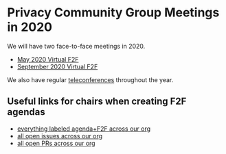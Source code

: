 # Privacy Community Group Meetings in 2020

We will have two face-to-face meetings in 2020.

* [May 2020 Virtual F2F](05-virtual)
* [September 2020 Virtual F2F](09-virtual)

We also have regular [teleconferences](telcons/) throughout the year.

## Useful links for chairs when creating F2F agendas

* [everything labeled agenda+F2F across our org](https://github.com/search?q=org%3Aprivacycg+label%3Aagenda%2BF2F)
* [all open issues across our org](https://github.com/search?q=org%3Aprivacycg+is%3Aissue+is%3Aopen)
* [all open PRs across our org](https://github.com/search?q=org%3Aprivacycg+is%3Apr+is%3Aopen)
